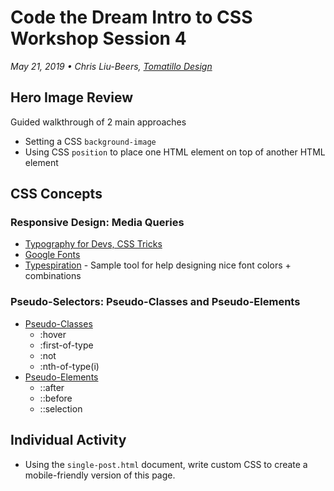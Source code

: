 # Code the Dream Intro to CSS Workshop Session 4
_May 21, 2019 • Chris Liu-Beers, [Tomatillo Design](http://www.tomatillodesign.com/)_

## Hero Image Review
Guided walkthrough of 2 main approaches
- Setting a CSS `background-image`
- Using CSS `position` to place one HTML element on top of another HTML element

## CSS Concepts
### Responsive Design: Media Queries
- [Typography for Devs, CSS Tricks](https://codepen.io/kani-om/pen/OYXeNb)
- [Google Fonts](https://fonts.google.com/)
- [Typespiration](http://typespiration.com/) - Sample tool for help designing nice font colors + combinations
### Pseudo-Selectors: Pseudo-Classes and Pseudo-Elements
- [Pseudo-Classes](https://developer.mozilla.org/en-US/docs/Learn/CSS/Introduction_to_CSS/Pseudo-classes_and_pseudo-elements#Pseudo-classes)
     - :hover
     - :first-of-type
     - :not
     - :nth-of-type(i)
- [Pseudo-Elements](https://developer.mozilla.org/en-US/docs/Learn/CSS/Introduction_to_CSS/Pseudo-classes_and_pseudo-elements#Pseudo-elements)
     - ::after
     - ::before
     - ::selection

## Individual Activity
- Using the `single-post.html` document, write custom CSS to create a mobile-friendly version of this page.
